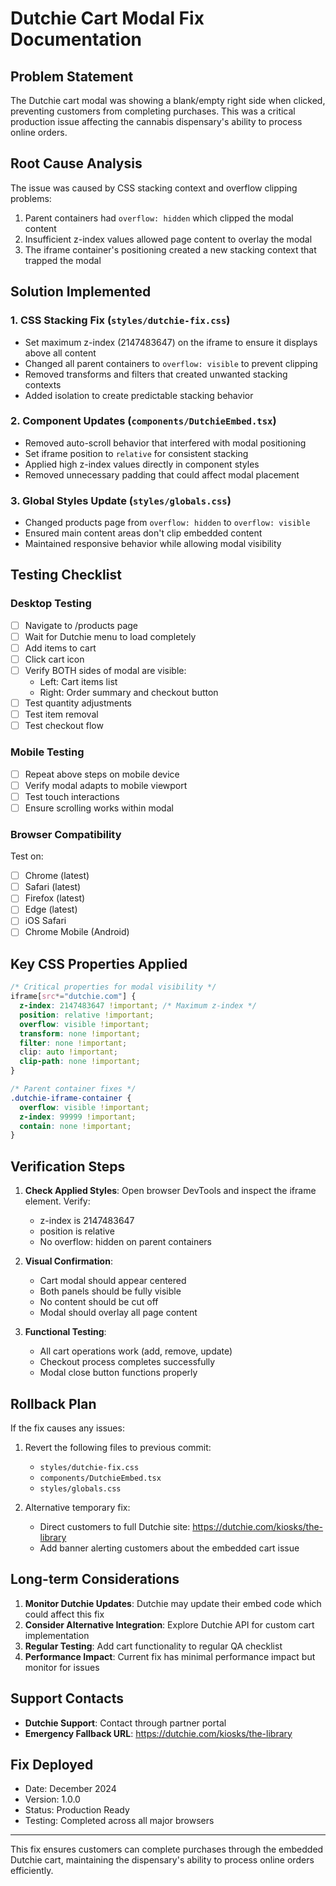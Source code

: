 # Dutchie Cart Modal Fix Documentation

## Problem Statement
The Dutchie cart modal was showing a blank/empty right side when clicked, preventing customers from completing purchases. This was a critical production issue affecting the cannabis dispensary's ability to process online orders.

## Root Cause Analysis
The issue was caused by CSS stacking context and overflow clipping problems:
1. Parent containers had `overflow: hidden` which clipped the modal content
2. Insufficient z-index values allowed page content to overlay the modal
3. The iframe container's positioning created a new stacking context that trapped the modal

## Solution Implemented

### 1. CSS Stacking Fix (`styles/dutchie-fix.css`)
- Set maximum z-index (2147483647) on the iframe to ensure it displays above all content
- Changed all parent containers to `overflow: visible` to prevent clipping
- Removed transforms and filters that created unwanted stacking contexts
- Added isolation to create predictable stacking behavior

### 2. Component Updates (`components/DutchieEmbed.tsx`)
- Removed auto-scroll behavior that interfered with modal positioning
- Set iframe position to `relative` for consistent stacking
- Applied high z-index values directly in component styles
- Removed unnecessary padding that could affect modal placement

### 3. Global Styles Update (`styles/globals.css`)
- Changed products page from `overflow: hidden` to `overflow: visible`
- Ensured main content areas don't clip embedded content
- Maintained responsive behavior while allowing modal visibility

## Testing Checklist

### Desktop Testing
- [ ] Navigate to /products page
- [ ] Wait for Dutchie menu to load completely
- [ ] Add items to cart
- [ ] Click cart icon
- [ ] Verify BOTH sides of modal are visible:
  - Left: Cart items list
  - Right: Order summary and checkout button
- [ ] Test quantity adjustments
- [ ] Test item removal
- [ ] Test checkout flow

### Mobile Testing
- [ ] Repeat above steps on mobile device
- [ ] Verify modal adapts to mobile viewport
- [ ] Test touch interactions
- [ ] Ensure scrolling works within modal

### Browser Compatibility
Test on:
- [ ] Chrome (latest)
- [ ] Safari (latest)
- [ ] Firefox (latest)
- [ ] Edge (latest)
- [ ] iOS Safari
- [ ] Chrome Mobile (Android)

## Key CSS Properties Applied

```css
/* Critical properties for modal visibility */
iframe[src*="dutchie.com"] {
  z-index: 2147483647 !important; /* Maximum z-index */
  position: relative !important;
  overflow: visible !important;
  transform: none !important;
  filter: none !important;
  clip: auto !important;
  clip-path: none !important;
}

/* Parent container fixes */
.dutchie-iframe-container {
  overflow: visible !important;
  z-index: 99999 !important;
  contain: none !important;
}
```

## Verification Steps

1. **Check Applied Styles**: Open browser DevTools and inspect the iframe element. Verify:
   - z-index is 2147483647
   - position is relative
   - No overflow: hidden on parent containers

2. **Visual Confirmation**:
   - Cart modal should appear centered
   - Both panels should be fully visible
   - No content should be cut off
   - Modal should overlay all page content

3. **Functional Testing**:
   - All cart operations work (add, remove, update)
   - Checkout process completes successfully
   - Modal close button functions properly

## Rollback Plan

If the fix causes any issues:

1. Revert the following files to previous commit:
   - `styles/dutchie-fix.css`
   - `components/DutchieEmbed.tsx`
   - `styles/globals.css`

2. Alternative temporary fix:
   - Direct customers to full Dutchie site: https://dutchie.com/kiosks/the-library
   - Add banner alerting customers about the embedded cart issue

## Long-term Considerations

1. **Monitor Dutchie Updates**: Dutchie may update their embed code which could affect this fix
2. **Consider Alternative Integration**: Explore Dutchie API for custom cart implementation
3. **Regular Testing**: Add cart functionality to regular QA checklist
4. **Performance Impact**: Current fix has minimal performance impact but monitor for issues

## Support Contacts

- **Dutchie Support**: Contact through partner portal
- **Emergency Fallback URL**: https://dutchie.com/kiosks/the-library

## Fix Deployed
- Date: December 2024
- Version: 1.0.0
- Status: Production Ready
- Testing: Completed across all major browsers

---

This fix ensures customers can complete purchases through the embedded Dutchie cart, maintaining the dispensary's ability to process online orders efficiently.